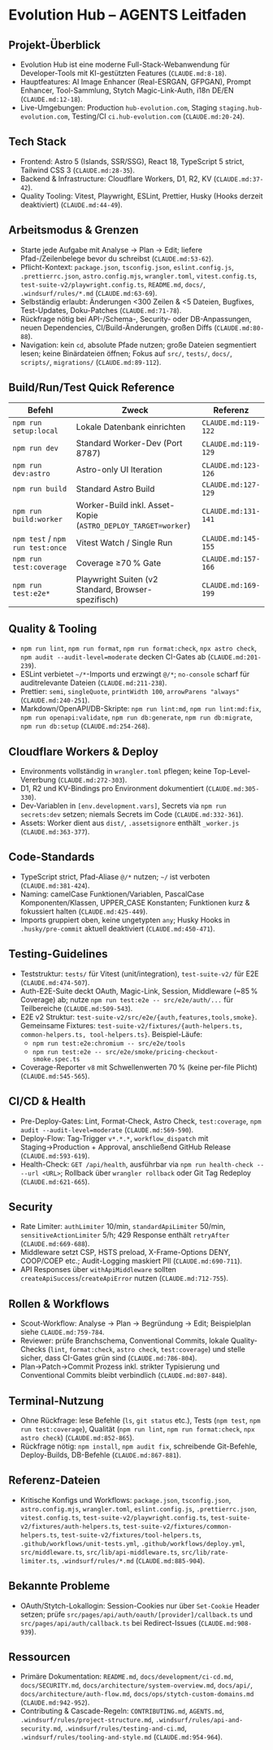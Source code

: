 # Evolution Hub – AGENTS Leitfaden

## Projekt-Überblick

- Evolution Hub ist eine moderne Full-Stack-Webanwendung für Developer-Tools mit KI-gestützten Features (`CLAUDE.md:8-18`).
- Hauptfeatures: AI Image Enhancer (Real-ESRGAN, GFPGAN), Prompt Enhancer, Tool-Sammlung, Stytch Magic-Link-Auth, i18n DE/EN (`CLAUDE.md:12-18`).
- Live-Umgebungen: Production `hub-evolution.com`, Staging `staging.hub-evolution.com`, Testing/CI `ci.hub-evolution.com` (`CLAUDE.md:20-24`).

## Tech Stack

- Frontend: Astro 5 (Islands, SSR/SSG), React 18, TypeScript 5 strict, Tailwind CSS 3 (`CLAUDE.md:28-35`).
- Backend & Infrastructure: Cloudflare Workers, D1, R2, KV (`CLAUDE.md:37-42`).
- Quality Tooling: Vitest, Playwright, ESLint, Prettier, Husky (Hooks derzeit deaktiviert) (`CLAUDE.md:44-49`).

## Arbeitsmodus & Grenzen

- Starte jede Aufgabe mit Analyse → Plan → Edit; liefere Pfad-/Zeilenbelege bevor du schreibst (`CLAUDE.md:53-62`).
- Pflicht-Kontext: `package.json`, `tsconfig.json`, `eslint.config.js`, `.prettierrc.json`, `astro.config.mjs`, `wrangler.toml`, `vitest.config.ts`, `test-suite-v2/playwright.config.ts`, `README.md`, `docs/`, `.windsurf/rules/*.md` (`CLAUDE.md:63-69`).
- Selbständig erlaubt: Änderungen <300 Zeilen & <5 Dateien, Bugfixes, Test-Updates, Doku-Patches (`CLAUDE.md:71-78`).
- Rückfrage nötig bei API-/Schema-, Security- oder DB-Anpassungen, neuen Dependencies, CI/Build-Änderungen, großen Diffs (`CLAUDE.md:80-88`).
- Navigation: kein `cd`, absolute Pfade nutzen; große Dateien segmentiert lesen; keine Binärdateien öffnen; Fokus auf `src/`, `tests/`, `docs/`, `scripts/`, `migrations/` (`CLAUDE.md:89-112`).

## Build/Run/Test Quick Reference

| Befehl                           | Zweck                                                         | Referenz            |
| -------------------------------- | ------------------------------------------------------------- | ------------------- |
| `npm run setup:local`            | Lokale Datenbank einrichten                                   | `CLAUDE.md:119-122` |
| `npm run dev`                    | Standard Worker-Dev (Port 8787)                               | `CLAUDE.md:119-129` |
| `npm run dev:astro`              | Astro-only UI Iteration                                       | `CLAUDE.md:123-126` |
| `npm run build`                  | Standard Astro Build                                          | `CLAUDE.md:127-129` |
| `npm run build:worker`           | Worker-Build inkl. Asset-Kopie (`ASTRO_DEPLOY_TARGET=worker`) | `CLAUDE.md:131-141` |
| `npm test` / `npm run test:once` | Vitest Watch / Single Run                                     | `CLAUDE.md:145-155` |
| `npm run test:coverage`          | Coverage ≥70 % Gate                                           | `CLAUDE.md:157-166` |
| `npm run test:e2e*`              | Playwright Suiten (v2 Standard, Browser-spezifisch)           | `CLAUDE.md:169-199` |

## Quality & Tooling

- `npm run lint`, `npm run format`, `npm run format:check`, `npx astro check`, `npm audit --audit-level=moderate` decken CI-Gates ab (`CLAUDE.md:201-239`).
- ESLint verbietet `~/*`-Imports und erzwingt `@/*`; `no-console` scharf für auditrelevante Dateien (`CLAUDE.md:211-238`).
- Prettier: `semi`, `singleQuote`, `printWidth 100`, `arrowParens "always"` (`CLAUDE.md:240-251`).
- Markdown/OpenAPI/DB-Skripte: `npm run lint:md`, `npm run lint:md:fix`, `npm run openapi:validate`, `npm run db:generate`, `npm run db:migrate`, `npm run db:setup` (`CLAUDE.md:254-268`).

## Cloudflare Workers & Deploy

- Environments vollständig in `wrangler.toml` pflegen; keine Top-Level-Vererbung (`CLAUDE.md:272-303`).
- D1, R2 und KV-Bindings pro Environment dokumentiert (`CLAUDE.md:305-330`).
- Dev-Variablen in `[env.development.vars]`, Secrets via `npm run secrets:dev` setzen; niemals Secrets im Code (`CLAUDE.md:332-361`).
- Assets: Worker dient aus `dist/`, `.assetsignore` enthält `_worker.js` (`CLAUDE.md:363-377`).

## Code-Standards

- TypeScript strict, Pfad-Aliase `@/*` nutzen; `~/` ist verboten (`CLAUDE.md:381-424`).
- Naming: camelCase Funktionen/Variablen, PascalCase Komponenten/Klassen, UPPER_CASE Konstanten; Funktionen kurz & fokussiert halten (`CLAUDE.md:425-449`).
- Imports gruppiert oben, keine ungetypten `any`; Husky Hooks in `.husky/pre-commit` aktuell deaktiviert (`CLAUDE.md:450-471`).

## Testing-Guidelines

- Teststruktur: `tests/` für Vitest (unit/integration), `test-suite-v2/` für E2E (`CLAUDE.md:474-507`).
- Auth-E2E-Suite deckt OAuth, Magic-Link, Session, Middleware (~85 % Coverage) ab; nutze `npm run test:e2e -- src/e2e/auth/...` für Teilbereiche (`CLAUDE.md:509-543`).
- E2E v2 Struktur: `test-suite-v2/src/e2e/{auth,features,tools,smoke}`. Gemeinsame Fixtures: `test-suite-v2/fixtures/{auth-helpers.ts, common-helpers.ts, tool-helpers.ts}`. Beispiel-Läufe:
  - `npm run test:e2e:chromium -- src/e2e/tools`
  - `npm run test:e2e -- src/e2e/smoke/pricing-checkout-smoke.spec.ts`
- Coverage-Reporter `v8` mit Schwellenwerten 70 % (keine per-file Plicht) (`CLAUDE.md:545-565`).

## CI/CD & Health

- Pre-Deploy-Gates: Lint, Format-Check, Astro Check, `test:coverage`, `npm audit --audit-level=moderate` (`CLAUDE.md:569-590`).
- Deploy-Flow: Tag-Trigger `v*.*.*`, `workflow_dispatch` mit Staging→Production + Approval, anschließend GitHub Release (`CLAUDE.md:593-619`).
- Health-Check: `GET /api/health`, ausführbar via `npm run health-check -- --url <URL>`; Rollback über `wrangler rollback` oder Git Tag Redeploy (`CLAUDE.md:621-665`).

## Security

- Rate Limiter: `authLimiter` 10/min, `standardApiLimiter` 50/min, `sensitiveActionLimiter` 5/h; 429 Response enthält `retryAfter` (`CLAUDE.md:669-688`).
- Middleware setzt CSP, HSTS preload, X-Frame-Options DENY, COOP/COEP etc.; Audit-Logging maskiert PII (`CLAUDE.md:690-711`).
- API Responses über `withApiMiddleware` sollten `createApiSuccess`/`createApiError` nutzen (`CLAUDE.md:712-755`).

## Rollen & Workflows

- Scout-Workflow: Analyse → Plan → Begründung → Edit; Beispielplan siehe `CLAUDE.md:759-784`.
- Reviewer: prüfe Branchschema, Conventional Commits, lokale Quality-Checks (`lint`, `format:check`, `astro check`, `test:coverage`) und stelle sicher, dass CI-Gates grün sind (`CLAUDE.md:786-804`).
- Plan→Patch→Commit Prozess inkl. strikter Typisierung und Conventional Commits bleibt verbindlich (`CLAUDE.md:807-848`).

## Terminal-Nutzung

- Ohne Rückfrage: lese Befehle (`ls`, `git status` etc.), Tests (`npm test`, `npm run test:coverage`), Qualität (`npm run lint`, `npm run format:check`, `npx astro check`) (`CLAUDE.md:852-865`).
- Rückfrage nötig: `npm install`, `npm audit fix`, schreibende Git-Befehle, Deploy-Builds, DB-Befehle (`CLAUDE.md:867-881`).

## Referenz-Dateien

- Kritische Konfigs und Workflows: `package.json`, `tsconfig.json`, `astro.config.mjs`, `wrangler.toml`, `eslint.config.js`, `.prettierrc.json`, `vitest.config.ts`, `test-suite-v2/playwright.config.ts`, `test-suite-v2/fixtures/auth-helpers.ts`, `test-suite-v2/fixtures/common-helpers.ts`, `test-suite-v2/fixtures/tool-helpers.ts`, `.github/workflows/unit-tests.yml`, `.github/workflows/deploy.yml`, `src/middleware.ts`, `src/lib/api-middleware.ts`, `src/lib/rate-limiter.ts`, `.windsurf/rules/*.md` (`CLAUDE.md:885-904`).

## Bekannte Probleme

- OAuth/Stytch-Lokallogin: Session-Cookies nur über `Set-Cookie` Header setzen; prüfe `src/pages/api/auth/oauth/[provider]/callback.ts` und `src/pages/api/auth/callback.ts` bei Redirect-Issues (`CLAUDE.md:908-939`).

## Ressourcen

- Primäre Dokumentation: `README.md`, `docs/development/ci-cd.md`, `docs/SECURITY.md`, `docs/architecture/system-overview.md`, `docs/api/`, `docs/architecture/auth-flow.md`, `docs/ops/stytch-custom-domains.md` (`CLAUDE.md:942-952`).
- Contributing & Cascade-Regeln: `CONTRIBUTING.md`, `AGENTS.md`, `.windsurf/rules/project-structure.md`, `.windsurf/rules/api-and-security.md`, `.windsurf/rules/testing-and-ci.md`, `.windsurf/rules/tooling-and-style.md` (`CLAUDE.md:954-964`).
